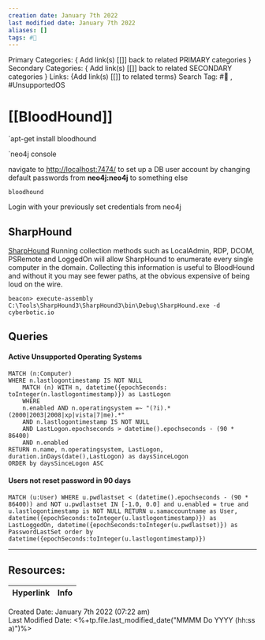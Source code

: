```yaml
---
creation date: January 7th 2022
last modified date: January 7th 2022
aliases: []
tags: #📖
---
```


Primary Categories: { Add link(s) [[]] back to related PRIMARY categories }
Secondary Categories:  { Add link(s) [[]] back to related SECONDARY categories }
Links: {Add link(s) [[]] to related terms}
Search Tag: #📖  , #UnsupportedOS

# [[BloodHound]]  

`apt-get install bloodhound


`neo4j console

navigate to [http://localhost:7474/](http://localhost:7474/) to set up a DB user account by changing default passwords from **neo4j:neo4j** to something else

`bloodhound`

Login with your previously set credentials from neo4j


## SharpHound

[SharpHound](https://github.com/BloodHoundAD/SharpHound)
Running collection methods such as LocalAdmin, RDP, DCOM, PSRemote and LoggedOn will allow SharpHound to enumerate every single computer in the domain. Collecting this information is useful to BloodHound and without it you may see fewer paths, at the obvious expensive of being loud on the wire.


```
beacon> execute-assembly C:\Tools\SharpHound3\SharpHound3\bin\Debug\SharpHound.exe -d cyberbotic.io
```



## Queries 

#### Active Unsupported Operating Systems
```cypher
MATCH (n:Computer) 
WHERE n.lastlogontimestamp IS NOT NULL
    MATCH (n) WITH n, datetime({epochSeconds: toInteger(n.lastlogontimestamp)}) as LastLogon 
    WHERE 
    n.enabled AND n.operatingsystem =~ "(?i).*(2000|2003|2008|xp|vista|7|me).*" 
    AND n.lastlogontimestamp IS NOT NULL 
    AND LastLogon.epochseconds > datetime().epochseconds - (90 * 86400)
    AND n.enabled 
RETURN n.name, n.operatingsystem, LastLogon, duration.inDays(date(),LastLogon) as daysSinceLogon
ORDER by daysSinceLogon ASC
```


#### Users not reset password in 90 days

```
MATCH (u:User) WHERE u.pwdlastset < (datetime().epochseconds - (90 * 86400)) and NOT u.pwdlastset IN [-1.0, 0.0] and u.enabled = true and u.lastlogontimestamp is NOT NULL RETURN u.samaccountname as User, datetime({epochSeconds:toInteger(u.lastlogontimestamp)}) as LastLoggedOn, datetime({epochSeconds:toInteger(u.pwdlastset)}) as PasswordLastSet order by datetime({epochSeconds:toInteger(u.lastlogontimestamp)})
```

___

## Resources:

| Hyperlink | Info |
| --------- | ---- |


Created Date: January 7th 2022 (07:22 am)  
Last Modified Date: <%+tp.file.last_modified_date("MMMM Do YYYY (hh:ss a)")%>

